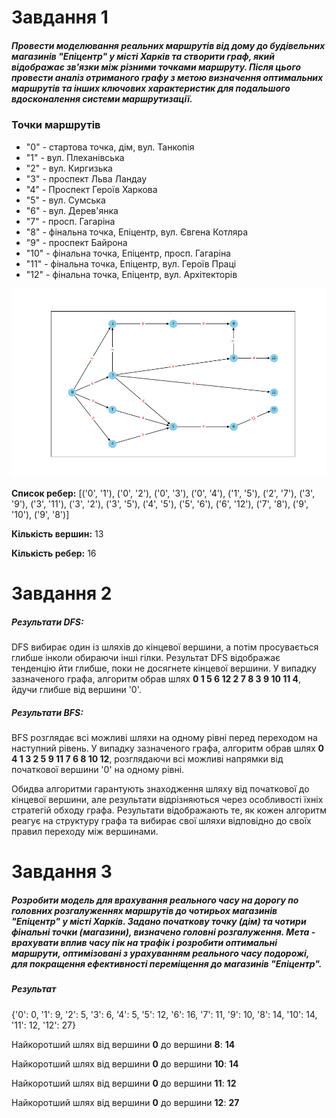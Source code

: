 # Завдання 1

##### Провести моделювання реальних маршрутів від дому до будівельних магазинів "Епіцентр" у місті Харків та створити граф, який відображає зв'язки між різними точками маршруту. Після цього провести аналіз отриманого графу з метою визначення оптимальних маршрутів та інших ключових характеристик для подальшого вдосконалення системи маршрутизації.

### Точки маршрутів
* "0" - стартова точка, дім, вул. Танкопія
* "1" - вул. Плеханівська
* "2" - вул. Киргизька 
* "3" - проспект Льва Ландау
* "4" - Проспект Героїв Харкова
* "5" - вул. Сумська
* "6" - вул. Дерев'янка
* "7" - просп. Гагаріна
* "8" - фінальна точка, Епіцентр, вул. Євгена Котляра
* "9" - проспект Байрона
* "10" - фінальна точка, Епіцентр, просп. Гагаріна
* "11" - фінальна точка, Епіцентр, вул. Героїв Праці
* "12" - фінальна точка, Епіцентр, вул. Архітекторів

![graph](/graph.png "Граф")

**Список ребер:** [('0', '1'), ('0', '2'), ('0', '3'), ('0', '4'), ('1', '5'), ('2', '7'), ('3', '9'), ('3', '11'), ('3', '2'), ('3', '5'), ('4', '5'), ('5', '6'), ('6', '12'), ('7', '8'), ('9', '10'), ('9', '8')]

**Кількість вершин:** 13

**Кількість ребер:** 16

# Завдання 2

##### Результати DFS:
DFS вибирає один із шляхів до кінцевої вершини, а потім просувається глибше інколи обираючи інші гілки. Результат DFS відображає тенденцію йти глибше, поки не досягнете кінцевої вершини. У випадку зазначеного графа, алгоритм обрав шлях **0 1 5 6 12 2 7 8 3 9 10 11 4**, йдучи глибше від вершини '0'.


##### Результати BFS:
BFS розглядає всі можливі шляхи на одному рівні перед переходом на наступний рівень. У випадку зазначеного графа, алгоритм обрав шлях **0 4 1 3 2 5 9 11 7 6 8 10 12**, розглядаючи всі можливі напрямки від початкової вершини '0' на одному рівні.

Обидва алгоритми гарантують знаходження шляху від початкової до кінцевої вершини, але результати відрізняються через особливості їхніх стратегій обходу графа. Результати відображають те, як кожен алгоритм реагує на структуру графа та вибирає свої шляхи відповідно до своїх правил переходу між вершинами.

# Завдання 3
##### Розробити модель для врахування реального часу на дорогу по головних розгалуженнях маршрутів до чотирьох магазинів "Епіцентр" у місті Харків. Задано початкову точку (дім) та чотири фінальні точки (магазини), визначено головні розгалуження. Мета - врахувати вплив часу пік на трафік і розробити оптимальні маршрути, оптимізовані з урахуванням реального часу подорожі, для покращення ефективності переміщення до магазинів "Епіцентр".

##### Результат
{'0': 0, '1': 9, '2': 5, '3': 6, '4': 5, '5': 12, '6': 16, '7': 11, '9': 10, '8': 14, '10': 14, '11': 12, '12': 27}

Найкоротший шлях від вершини **0** до вершини **8**:  **14**

Найкоротший шлях від вершини **0** до вершини **10**: **14**

Найкоротший шлях від вершини **0** до вершини **11**: **12**

Найкоротший шлях від вершини **0** до вершини **12**: **27**
